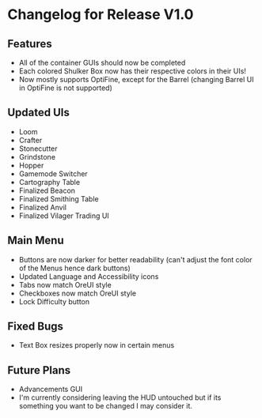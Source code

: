 # Changelog for Release V1.0

## Features

- All of the container GUIs should now be completed
- Each colored Shulker Box now has their respective colors in their UIs!
- Now mostly supports OptiFine, except for the Barrel (changing Barrel UI in OptiFine is not supported)

## Updated UIs

- Loom
- Crafter
- Stonecutter
- Grindstone
- Hopper
- Gamemode Switcher
- Cartography Table
- Finalized Beacon
- Finalized Smithing Table
- Finalized Anvil
- Finalized Vilager Trading UI

## Main Menu

- Buttons are now darker for better readability (can't adjust the font color of the Menus hence dark buttons)
- Updated Language and Accessibility icons
- Tabs now match OreUI style
- Checkboxes now match OreUI style
- Lock Difficulty button

## Fixed Bugs

- Text Box resizes properly now in certain menus

## Future Plans

- Advancements GUI
- I'm currently considering leaving the HUD untouched but if its something you want to be changed I may consider it. 
